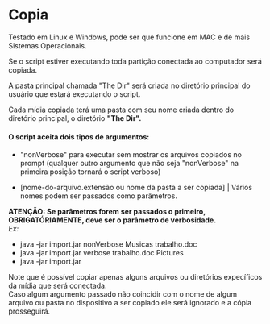 # Copia
Testado em Linux e Windows, pode ser que funcione em MAC e de mais Sistemas Operacionais.  

Se o script estiver executando toda partição conectada ao computador será copiada.  

A pasta principal chamada "The Dir" será criada no diretório principal do usuário que estará executando o script.  

Cada mídia copiada terá uma pasta com seu nome criada dentro do diretório principal, o diretório **"The Dir".**

#### O script aceita dois tipos de argumentos:

- "nonVerbose" para executar sem mostrar os arquivos copiados no prompt (qualquer outro argumento que não seja "nonVerbose" na primeira posição tornará o script verboso)
 
- [nome-do-arquivo.extensão ou nome da pasta a ser copiada] | Vários nomes podem ser passados como parâmetros.  
 
 
 **ATENÇÃO: Se parâmetros forem ser passados o primeiro, OBRIGATÓRIAMENTE, deve ser o parâmetro de verbosidade.**  
 *Ex:*
 
 - java -jar import.jar nonVerbose Musicas trabalho.doc
 - java -jar import.jar verbose trabalho.doc Pictures
 - java -jar import.jar
  
 Note que é possível copiar apenas alguns arquivos ou diretórios expecíficos da mídia que será conectada.  
 Caso algum argumento passado não coincidir com o nome de algum arquivo ou pasta no dispositivo a ser copiado ele será ignorado e a cópia prosseguirá.
  
 

